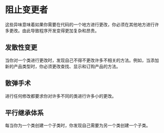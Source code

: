 # 阻止变更者

这些异味意味着如果你需要在代码的一个地方进行更改，你必须在其他地方进行许多更改。由此导致程序开发变得更加复杂和昂贵。

## 发散性变更

当你对一个类进行更改时，发现自己不得不更改许多不相关的方法。例如，当添加新的产品类型时，你必须更改查找、显示和订购产品的方法。

## 散弹手术

进行任何修改都要求你对许多不同的类进行许多小的更改。

## 平行继承体系

每当你为一个类创建一个子类时，你发现自己需要为另一个类创建一个子类。
